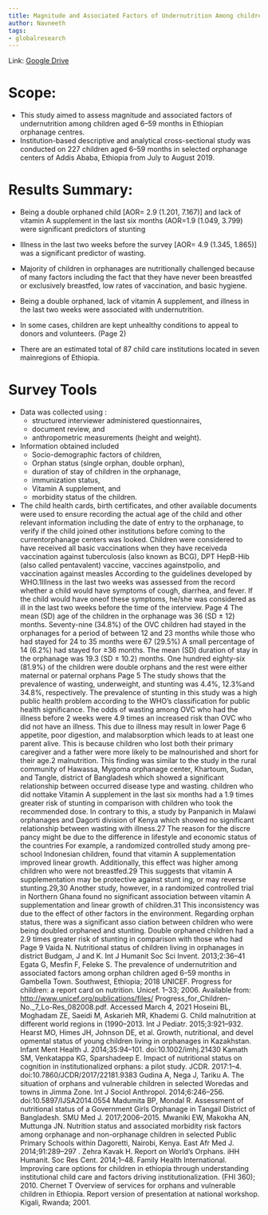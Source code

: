 ```yaml
---
title: Magnitude and Associated Factors of Undernutrition Among children aged 6-59 months in Ethiopian Orphanage Centres
author: Navneeth
tags: 
- globalresearch
---
```



Link: [Google Drive](https://drive.google.com/file/d/1z3n0d72KrjnfxbW_31ATp_n6HITxME4h/view?usp=sharing)

# Scope: 

- This study aimed to assess magnitude and associated factors of undernutrition among children aged
6–59 months in Ethiopian orphanage centres.
- Institution-based descriptive and analytical cross-sectional study was conducted
on 227 children aged 6–59 months in selected orphanage centers of Addis Ababa, Ethiopia
from July to August 2019.

# Results Summary: 

- Being a double orphaned child [AOR= 2.9 (1.201, 7.167)] and lack of vitamin A supplement in the last six months (AOR=1.9 (1.049, 3.799) were significant predictors of stunting
-  Illness in the last two weeks before the survey [AOR= 4.9 (1.345, 1.865)] was a significant predictor of wasting.
- Majority of children in orphanages are nutritionally challenged because of many factors including the fact that they have never been breastfed or exclusively breastfed, low rates of vaccination, and basic hygiene.

- Being a double orphaned, lack of vitamin A supplement, and illness in the last two
weeks were associated with undernutrition.

- In some cases, children are kept unhealthy conditions to appeal to donors and volunteers. (Page 2)

- There are an estimated total of 87 child care institutions located in seven mainregions of Ethiopia.

# Survey Tools
-   Data was collected using :
	-  structured interviewer administered questionnaires, 
	-  document review, and 
	-  anthropometric measurements (height and weight).
-  Information obtained included 
	-  Socio-demographic factors of children, 
	-  Orphan status (single orphan, double orphan),
	-  duration of stay of children in the orphanage,
	-  immunization status,
	-  Vitamin A supplement, and 
	-  morbidity status of the children.
- The child health cards, birth certificates, and other available documents were used to ensure recording the actual age of the child and other relevant information including the date of entry to the orphanage, to verify if the child joined other institutions before coming to the currentorphanage centers was looked. Children were considered to have received all basic vaccinations when they have receiveda vaccination against tuberculosis (also known as BCG), DPT HepB-Hib (also called pentavalent) vaccine, vaccines againstpolio, and vaccination against measles According to the guidelines developed by WHO.1Illness in the last two weeks was assessed from the record whether a child would have symptoms of cough, diarrhea, and fever. If the child would have oneof these symptoms, he/she was considered as ill in the last two weeks before the time of the interview.
Page 4
The mean (SD) age of the children in the
orphanage was 36 (SD ± 12) months.
Seventy-nine
(34.8%) of the OVC children had stayed in the orphanages
for a period of between 12 and 23 months while those who
had stayed for 24 to 35 months were 67 (29.5%)
A small
percentage of 14 (6.2%) had stayed for ≥36 months. The
mean (SD) duration of stay in the orphanage was 19.3 (SD
± 10.2) months. One hundred eighty-six (81.9%) of the
children were double orphans and the rest were either
maternal or paternal orphans
Page 5
The study shows that the prevalence of wasting,
underweight, and stunting was 4.4%, 12.3%and 34.8%,
respectively.
The prevalence of stunting in this study was
a high public health problem according to the WHO’s
classification for public health significance.
The
odds of wasting among OVC who had the illness before 2
weeks were 4.9 times an increased risk than OVC who did
not have an illness.
This due to illness may result in lower
Page 6
appetite, poor digestion, and malabsorption which leads to
at least one parent alive.
This is because children who lost
both their primary caregiver and a father were more likely to
be malnourished and short for their age.2
malnutrition.
This finding was similar to the study in the
rural community of Hawassa, Mygoma orphanage center,
Khartoum, Sudan, and Tangle, district of Bangladesh
which showed a significant relationship between occurred
disease type and wasting.
children who did nottake Vitamin
A supplement in the last six months had a 1.9 times greater
risk of stunting in comparison with children who took the
recommended dose.
In contrary to this, a study
by Panpanich in Malawi orphanages and Dagorti division
of Kenya which showed no significant relationship
between wasting with illness.27 The reason for the discre
pancy might be due to the difference in lifestyle and
economic status of the countries
For
example, a randomized controlled study among pre-school
Indonesian children, found that vitamin A supplementation
improved linear growth. Additionally, this effect was higher
among children who were not breastfed.29 This suggests that
vitamin A supplementation may be protective against stunt
ing, or may reverse stunting.29,30 Another study, however, in
a randomized controlled trial in Northern Ghana found no
significant association between vitamin A supplementation
and linear growth of children.31 This inconsistency was due
to the effect of other factors in the environment.
Regarding orphan status, there was a significant asso
ciation between children who were being doubled orphaned
and stunting. Double orphaned children had a 2.9 times
greater risk of stunting in comparison with those who had
Page 9
Vaida N. Nutritional status of children living in orphanages in district
Budgam, J and K. Int J Humanit Soc Sci Invent. 2013;2:36–41
Egata G, Mesfin F, Feleke S. The prevalence of undernutrition and
associated factors among orphan children aged 6–59 months in
Gambella Town. Southwest, Ethiopia; 2018
UNICEF. Progress for children: a report card on nutrition. Unicef.
1–33; 2006. Available from: http://www.unicef.org/publications/files/
Progress_for_Children-No._7_Lo-Res_082008.pdf. Accessed March
4, 2021
Hoseini BL, Moghadam ZE, Saeidi M, Askarieh MR, Khademi G.
Child malnutrition at different world regions in (1990–2013.
Int J Pediatr. 2015;3:921–932.
Hearst MO, Himes JH, Johnson DE, et al. Growth, nutritional, and devel
opmental status of young children living in orphanages in Kazakhstan.
Infant Ment Health J. 2014;35:94–101. doi:10.1002/imhj.21430
Kamath SM, Venkatappa KG, Sparshadeep E. Impact of nutritional
status on cognition in institutionalized orphans: a pilot study. JCDR.
2017:1–4. doi:10.7860/JCDR/2017/22181.9383
Gudina A, Nega J, Tariku A. The situation of orphans and vulnerable
children in selected Woredas and towns in Jimma Zone. Int J Sociol
Anthropol. 2014;6:246–256. doi:10.5897/IJSA2014.0554
Madumita BP, Mondal R. Assessment of nutritional status of
a Government Girls Orphanage in Tangail District of Bangladesh.
SMU Med J. 2017;2006–2015.
Mwaniki EW, Makokha AN, Muttunga JN. Nutrition status and
associated morbidity risk factors among orphanage and
non-orphanage children in selected Public Primary Schools within
Dagoretti, Nairobi, Kenya. East Afr Med J. 2014;91:289–297
. Zehra Kavak H. Report on World’s Orphans. iHH Humanit. Soc Res
Cent. 2014;1–48.
Family Health International. Improving care options for children in
ethiopia through understanding institutional child care and factors
driving institutionalization. (FHI 360); 2010.
Chernet T Overview of services for orphans and vulnerable children
in Ethiopia. Report version of presentation at national workshop.
Kigali, Rwanda; 2001.
	